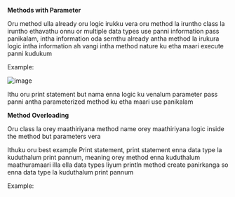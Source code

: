**Methods with Parameter**

Oru method ulla already oru logic irukku vera oru method la iruntho class la iruntho ethavathu onnu or multiple data types use panni information pass panikalam, intha information oda sernthu already antha method la irukura logic intha information ah vangi intha method nature ku etha maari execute panni kudukum

Example:

![image](https://github.com/user-attachments/assets/a3b11c98-5935-492b-8167-bc159192f15b)

Ithu oru print statement but nama enna logic ku venalum parameter pass panni antha parameterized method ku etha maari use panikalam

**Method Overloading**

Oru class la orey maathiriyana method name orey maathiriyana logic inside the method but parameters vera

Ithuku oru best example Print statement, print statement enna data type la kuduthalum print pannum, meaning orey method enna kuduthalum maathuramaari illa ella data types liyum println method create panirkanga so enna data type la kuduthalum print pannum

Example:


